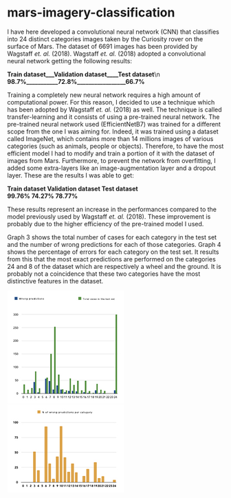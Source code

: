 # mars-imagery-classification


I have here developed a convolutional neural network (CNN) that classifies into 24 distinct categories images taken by the Curiosity rover on the surface of Mars. The dataset of 6691 images has been provided by Wagstaff *et. al.* (2018). Wagstaff *et. al.* (2018) adopted a convolutional neural network getting the following results:

**Train dataset___Validation dataset____Test dataset**\n	
**98.7%___________72.8%_________________66.7%**

Training a completely new neural network requires a high amount of computational power. For this reason, I decided to use a technique which has been adopted by Wagstaff *et. al.* (2018) as well. The technique is called transfer-learning and it consists of using a pre-trained neural network. The pre-trained neural network used (EfficientNetB7) was trained for a different scope from the one I was aiming for. Indeed, it was trained using a dataset called ImageNet, which contains more than 14 millions images of various categories (such as animals, people or objects). 
Therefore, to have the most efficient model I had to modify and train a portion of it with the dataset of images from Mars. Furthermore, to prevent the network from overfitting, I added some extra-layers like an image-augmentation layer and a dropout layer. These are the results I was able to get:

**Train dataset	  Validation dataset	  Test dataset**	
**99.76%          74.27%                78.77%**

These results represent an increase in the performances compared to the model previously used by Wagstaff *et. al.* (2018). These improvement is probably due to the higher efficiency of the pre-trained model I used.

Graph 3 shows the total number of cases for each category in the test set and the number of wrong predictions for each of those categories. Graph 4 shows the percentage of errors for each category on the test set. It results from this that the most exact predictions are performed on the categories 24 and 8 of the dataset which are respectively a wheel and the ground. It is probably not a coincidence that these two categories have the most distinctive features in the dataset.

![alt text](https://github.com/elia-orsini/mars-imagery-classification/blob/main/graph-3.jpg?raw=true)
![alt text](https://github.com/elia-orsini/mars-imagery-classification/blob/main/graph-4.jpg?raw=true)
